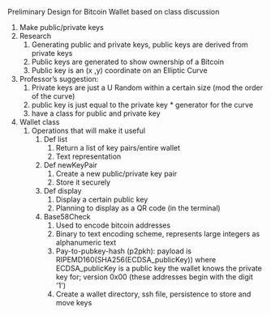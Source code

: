 ﻿
 Preliminary Design for Bitcoin Wallet based on class discussion
 
 1. Make public/private keys
   1. Research
      1. Generating public and private keys, public keys are derived from private keys
      2. Public keys are generated to show ownership of a Bitcoin
      3. Public key is an (x ,y) coordinate on an Elliptic Curve
   2. Professor’s suggestion: 
      1. Private keys are just a U Random within a certain size (mod the order of the curve) 
      2. public key is just equal to the private key * generator for the curve
      3.  have a class for public and private key
2. Wallet class
   1. Operations that will make it useful
      1. Def list
         1. Return a list of key pairs/entire wallet
         2. Text representation
      2. Def newKeyPair
         1. Create a new public/private key pair
         2. Store it securely
      3. Def display
         1. Display a certain public key
         2. Planning to display as a QR code (in the terminal)
      4. Base58Check
         1. Used to encode bitcoin addresses
         2. Binary to text encoding scheme, represents large integers as alphanumeric text
         3. Pay-to-pubkey-hash (p2pkh): payload is RIPEMD160(SHA256(ECDSA_publicKey)) where ECDSA_publicKey is a public key the wallet knows the private key for; version 0x00 (these addresses begin with the digit '1')
         4. Create a wallet directory, ssh file, persistence to store and move keys
